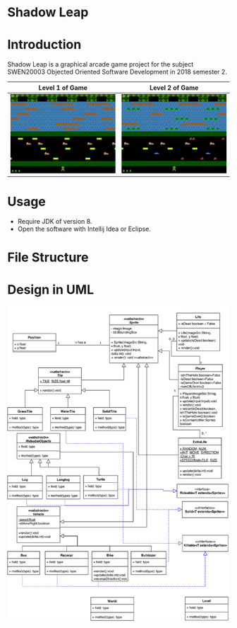 # Shadow Leap
# Introduction
Shadow Leap is a graphical arcade game  project for the subject SWEN20003 Objected Oriented Software Development in 2018 semester 2.

Level 1 of Game            |  Level 2 of Game
:-------------------------:|:-------------------------:
![](doc/game_shot1.png) | ![](doc/game_shot2.png)

# Usage
  - Require JDK of version 8.
  - Open the software with Intellij Idea or Eclipse. 

# File Structure

# Design in UML
![](doc/UML_V2.1-1.png)
